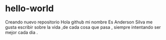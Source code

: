 # hello-world
Creando nuevo repositorio 
Hola  github  mi nombre Es Anderson Silva  me gusta escribir sobre la vida ,de cada cosa que pasa , siempre  intentando ser  mejor cada dia .
